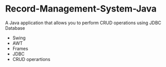 # Record-Management-System-Java
A Java application that allows you to perform CRUD operations using JDBC Database
- Swing
- AWT
- Frames
- JDBC
- CRUD operartions
